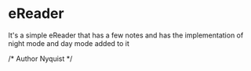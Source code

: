 # eReader

It's a simple eReader that has a few notes and has the implementation of night mode and day mode added to it

/* Author Nyquist */
